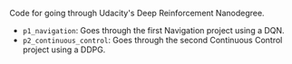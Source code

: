 Code for going through Udacity's Deep Reinforcement Nanodegree.

- `p1_navigation`: Goes through the first Navigation project using a DQN.
- `p2_continuous_control`: Goes through the second Continuous Control project using a DDPG.
